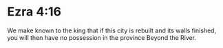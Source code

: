 # Ezra 4:16

We make known to the king that if this city is rebuilt and its walls finished, you will then have no possession in the province Beyond the River.
